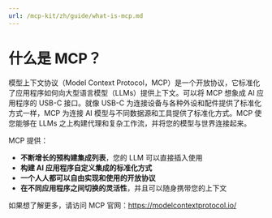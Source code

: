 ```yaml
---
url: /mcp-kit/zh/guide/what-is-mcp.md
---
```


# 什么是 MCP？

模型上下文协议（Model Context Protocol，MCP）是一个开放协议，它标准化了应用程序如何向大型语言模型（LLMs）提供上下文。可以将 MCP 想象成 AI 应用程序的 USB-C 接口。就像 USB-C 为连接设备与各种外设和配件提供了标准化方式一样，MCP 为连接 AI 模型与不同数据源和工具提供了标准化方式。MCP 使您能够在 LLMs 之上构建代理和复杂工作流，并将您的模型与世界连接起来。

MCP 提供：

* **不断增长的预构建集成列表**，您的 LLM 可以直接插入使用
* **构建 AI 应用程序自定义集成的标准化方式**
* **一个人人都可以自由实现和使用的开放协议**
* **在不同应用程序之间切换的灵活性**，并且可以随身携带您的上下文

如果想了解更多，请访问 MCP 官网：<https://modelcontextprotocol.io/>
